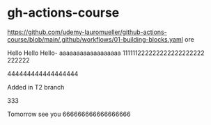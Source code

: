 # gh-actions-course
https://github.com/udemy-lauromueller/github-actions-course/blob/main/.github/workflows/01-building-blocks.yaml
ore


Hello
Hello
Hello- aaaaaaaaaaaaaaaaaa
111111222222222222222222
222222


444444444444444444

Added in T2 branch

333

Tomorrow see you
666666666666666666

